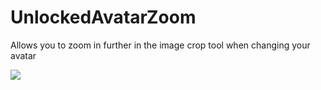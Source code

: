 # UnlockedAvatarZoom

Allows you to zoom in further in the image crop tool when changing your avatar

![](https://raw.githubusercontent.com/Yuricord/plugin-assets/main/UnlockedAvatarZoom/demo.avif)


